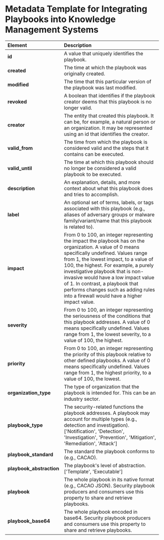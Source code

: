 # Metadata Template for Integrating Playbooks into Knowledge Management Systems


| Element | Description |
| :--- | :--- |
| **id** | A value that uniquely identifies the playbook. |
| **created** | The time at which the playbook was originally created. |
| **modified** | The time that this particular version of the playbook was last modified. |
| **revoked** | A boolean that identifies if the playbook creator deems that this playbook is no longer valid. |
| **creator** | The entity that created this playbook. It can be, for example, a natural person or an organization. It may be represented using an id that identifies the creator. |
| **valid_from** | The time from which the playbook is considered valid and the steps that it contains can be executed. |
| **valid_until** | The time at which this playbook should no longer be considered a valid playbook to be executed. |
| **description** | An explanation, details, and more context about what this playbook does and tries to accomplish. |
| **label** | An optional set of terms, labels, or tags associated with this playbook (e.g., aliases of adversary groups or malware family/variant/name that this playbook is related to). |
| **impact** | From 0 to 100, an integer representing the impact the playbook has on the organization. A value of 0 means specifically undefined. Values range from 1, the lowest impact, to a value of 100, the highest. For example, a purely investigative playbook that is non-invasive would have a low impact value of 1. In contrast, a playbook that performs changes such as adding rules into a firewall would have a higher impact value. |
| **severity** | From 0 to 100, an integer representing the seriousness of the conditions that this playbook addresses. A value of 0 means specifically undefined. Values range from 1, the lowest severity, to a value of 100, the highest. |
| **priority** | From 0 to 100, an integer representing the priority of this playbook relative to other defined playbooks. A value of 0 means specifically undefined. Values range from 1, the highest priority, to a value of 100, the lowest. |
| **organization_type** | The type of organization that the playbook is intended for. This can be an industry sector. |
| **playbook_type** | The security-related functions the playbook addresses. A playbook may account for multiple types (e.g., detection and investigation). ['Notification', 'Detection', 'Investigation', 'Prevention', 'Mitigation', 'Remediation', 'Attack'] |
| **playbook_standard** | The standard the playbook conforms to (e.g., CACAO). |
| **playbook_abstraction** | The playbook's level of abstraction. ['Template', 'Executable'] |
| **playbook** | The whole playbook in its native format (e.g., CACAO JSON). Security playbook producers and consumers use this property to share and retrieve playbooks. |
| **playbook_base64** | The whole playbook encoded in base64. Security playbook producers and consumers use this property to share and retrieve playbooks. |












